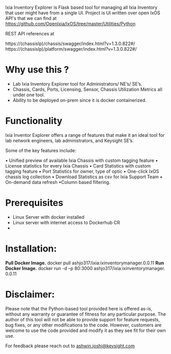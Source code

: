 Ixia Inventory Explorer is Flask based tool for managing all Ixia Inventory that user might have from a single UI.
Project is UI written over open IxOS API's that we can find at https://github.com/OpenIxia/IxOS/tree/master/Utilities/Python

REST API references at

https://(chassisIp)/chassis/swagger/index.html?v=1.3.0.822#/
https://(chassisIp)/platform/swagger/index.html?v=1.3.0.822#/



Why use this ?
==

 - Lab Ixia Inventory Explorer tool for Administrators/ NE’s/ SE’s.
 - Chassis, Cards, Ports, Licensing, Sensor, Chassis Utilization Metrics all under one tool. 
 - Ability to be deployed on-prem since it is docker  containerized.

Functionality
==

Ixia Inventor Explorer offers a range of features that make it an ideal tool for lab network engineers, lab administrators, and Keysight SE’s.

Some of the key features include:

• Unified preview of available Ixia Chassis with custom tagging feature
• License statistics for every Ixia Chassis 
• Card Statistics with custom tagging feature
• Port Statistics for owner, type of optic
• One-click IxOS chassis log collection
• Download Statistics as csv for Ixia Support Team 
• On-demand data refresh 
•Column based filtering.

Prerequisites
==
* Linux Server with docker installed
* Linux server with internet access to Dockerhub CR
* 


Installation:
==

**Pull Docker Image.** 
docker pull ashjo317/ixia:ixinventorymanager.0.0.11
**Run Docker Image.** 
docker run -d –p 80:3000 ashjo317/ixia:ixinventorymanager. 0.0.11

  

Disclaimer:
==
Please note that the Python-based tool provided here is offered as-is, without any warranty or guarantee of fitness for any particular purpose. The author of this tool will not be able to provide support for feature requests, bug fixes, or any other modifications to the code. However, customers are welcome to use the code provided and modify it as they see fit for their own use.

For feedback please reach out to ashwin.joshi@keysight.com
